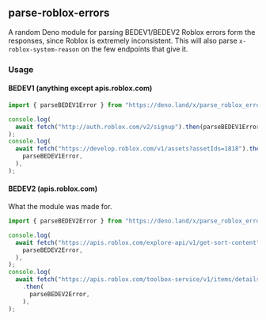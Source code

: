 ## parse-roblox-errors

A random Deno module for parsing BEDEV1/BEDEV2 Roblox errors form the responses,
since Roblox is extremely inconsistent. This will also parse
`x-roblox-system-reason` on the few endpoints that give it.

### Usage

#### BEDEV1 (anything except apis.roblox.com)

```typescript
import { parseBEDEV1Error } from "https://deno.land/x/parse_roblox_errors@1.1.9/mod.ts";

console.log(
  await fetch("http://auth.roblox.com/v2/signup").then(parseBEDEV1Error),
);
console.log(
  await fetch("https://develop.roblox.com/v1/assets?assetIds=1818").then(
    parseBEDEV1Error,
  ),
);
```

#### BEDEV2 (apis.roblox.com)

What the module was made for.

```typescript
import { parseBEDEV2Error } from "https://deno.land/x/parse_roblox_errors@1.1.9/mod.ts";

console.log(
  await fetch("https://apis.roblox.com/explore-api/v1/get-sort-content").then(
    parseBEDEV2Error,
  ),
);
console.log(
  await fetch("https://apis.roblox.com/toolbox-service/v1/items/details")
    .then(
      parseBEDEV2Error,
    ),
);
```
